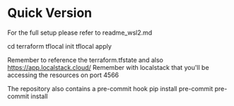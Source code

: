 # Quick Version

For the full setup please refer to readme_wsl2.md

cd terraform
tflocal init
tflocal apply

Remember to reference the terraform.tfstate and also https://app.localstack.cloud/
Remember with localstack that you'll be accessing the resources on port 4566

The repository also contains a pre-commit hook
    pip install pre-commit
    pre-commit install
